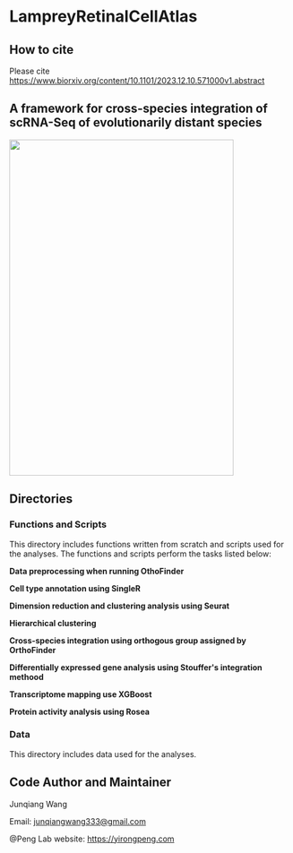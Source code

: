 # LampreyRetinalCellAtlas

## How to cite
Please cite https://www.biorxiv.org/content/10.1101/2023.12.10.571000v1.abstract

## A framework for cross-species integration of scRNA-Seq of evolutionarily distant species

<img src="/Illustrative_Figures/Figure_cross-species_integration_framework_v0.6.png" width="400" height="600">

## Directories 
### Functions and Scripts
This directory includes functions written from scratch and scripts used for the analyses. The functions and scripts perform the tasks listed below:

**Data preprocessing when running OthoFinder**

**Cell type annotation using SingleR**

**Dimension reduction and clustering analysis using Seurat**

**Hierarchical clustering**

**Cross-species integration using orthogous group assigned by OrthoFinder**

**Differentially expressed gene analysis using Stouffer's integration methood**

**Transcriptome mapping use XGBoost**

**Protein activity analysis using Rosea**

### Data
This directory includes data used for the analyses.



## Code Author and Maintainer
Junqiang Wang

Email: junqiangwang333@gmail.com

@Peng Lab 
website: [](https://yirongpeng.com)https://yirongpeng.com
